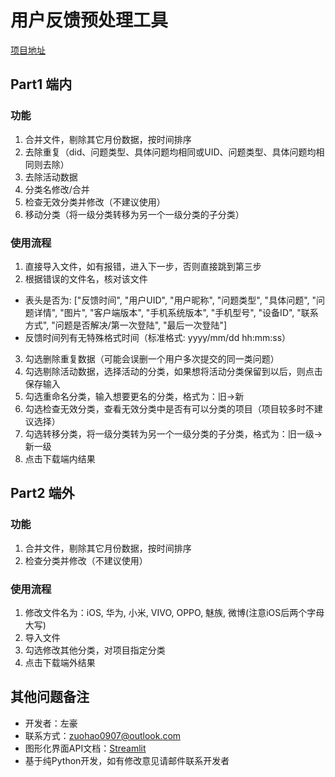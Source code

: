 # 用户反馈预处理工具
[项目地址](https://share.streamlit.io/zuohao0907/sina-feedback-preprocess/main/main.py)
## Part1 端内
### 功能
1. 合并文件，剔除其它月份数据，按时间排序
2. 去除重复（did、问题类型、具体问题均相同或UID、问题类型、具体问题均相同则去除）
3. 去除活动数据
4. 分类名修改/合并
5. 检查无效分类并修改（不建议使用）
6. 移动分类（将一级分类转移为另一个一级分类的子分类）

### 使用流程
1. 直接导入文件，如有报错，进入下一步，否则直接跳到第三步
2. 根据错误的文件名，核对该文件
  * 表头是否为:  ["反馈时间", "用户UID", "用户昵称", "问题类型", "具体问题", "问题详情", "图片", "客户端版本", "手机系统版本", "手机型号", "设备ID", "联系方式", "问题是否解决/第一次登陆", "最后一次登陆"]
  * 反馈时间列有无特殊格式时间（标准格式: yyyy/mm/dd hh:mm:ss）
3. 勾选删除重复数据（可能会误删一个用户多次提交的同一类问题）
4. 勾选剔除活动数据，选择活动的分类，如果想将活动分类保留到以后，则点击保存输入
5. 勾选重命名分类，输入想要更名的分类，格式为：旧->新
6. 勾选检查无效分类，查看无效分类中是否有可以分类的项目（项目较多时不建议选择）
7. 勾选转移分类，将一级分类转为另一个一级分类的子分类，格式为：旧一级->新一级
8. 点击下载端内结果

## Part2 端外

### 功能
1. 合并文件，剔除其它月份数据，按时间排序
2. 检查分类并修改（不建议使用）

### 使用流程
1. 修改文件名为：iOS, 华为, 小米, VIVO, OPPO, 魅族, 微博(注意iOS后两个字母大写)
2. 导入文件
3. 勾选修改其他分类，对项目指定分类
4. 点击下载端外结果

## 其他问题备注
* 开发者：左豪
* 联系方式：zuohao0907@outlook.com
* 图形化界面API文档：[Streamlit](https://docs.streamlit.io)
* 基于纯Python开发，如有修改意见请邮件联系开发者

